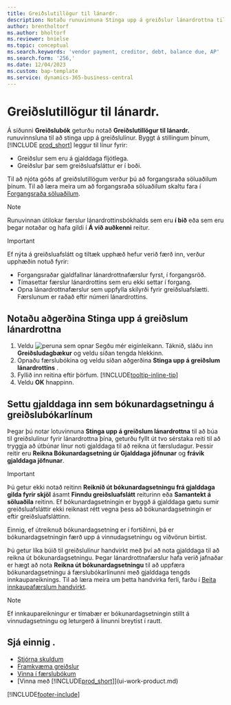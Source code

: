 ```yaml
---
title: Greiðslutillögur til lánardr.
description: Notaðu runuvinnuna Stinga upp á greiðslur lánardrottna til að búa til greiðslulínur fyrir lánardrottna þína á grundvelli gjalddaga og greiðsluafsláttar.
author: brentholtorf
ms.author: bholtorf
ms.reviewer: bnielse
ms.topic: conceptual
ms.search.keywords: 'vendor payment, creditor, debt, balance due, AP'
ms.search.form: '256,'
ms.date: 12/04/2023
ms.custom: bap-template
ms.service: dynamics-365-business-central
---
```

# <a name="suggest-vendor-payments"></a>Greiðslutillögur til lánardr.

Á síðunni **Greiðslubók** geturðu notað **Greiðslutillögur til lánardr.** runuvinnsluna til að stinga upp á greiðslulínur. Byggt á stillingum þínum, [!INCLUDE [prod_short](includes/prod_short.md)] leggur til línur fyrir:

- Greiðslur sem eru á gjalddaga fljótlega.
- Greiðslur þar sem greiðsluafsláttur er í boði.

Til að njóta góðs af greiðslutillögum verður þú að forgangsraða söluaðilum þínum. Til að læra meira um að forgangsraða söluaðilum skaltu fara í [Forgangsraða söluaðilum](purchasing-how-prioritize-vendors.md).  

> [!NOTE]  
> Runuvinnan útilokar færslur lánardrottinsbókhalds sem eru **í bið** eða sem eru þegar notaðar og hafa gildi í **Á við auðkenni** reitur.  

> [!IMPORTANT]  
> Ef nýta á greiðsluafslátt og tiltæk upphæð hefur verið færð inn, verður upphæðin notuð fyrir:  
>
> * Forgangsraðar gjaldfallnar lánardrottnafærslur fyrst, í forgangsröð.
> * Tímasettar færslur lánardrottins sem eru ekki settar í forgang.  
> * Opna lánardrottnafærslur sem uppfylla skilyrði fyrir greiðsluafslætti. Færslunum er raðað eftir númeri lánardrottins.  

## <a name="use-the-suggest-vendor-payments-action"></a>Notaðu aðgerðina Stinga upp á greiðslum lánardrottna

1. Veldu ![peruna sem opnar Segðu mér eiginleikann.](media/ui-search/search_small.png "Segðu mér hvað þú vilt gera") Táknið, sláðu inn **Greiðsludagbækur** og veldu síðan tengda hlekkinn.  
2. Opnaðu færslubókina og veldu síðan aðgerðina **Stinga upp á greiðslum lánardrottins** .  
3. Fyllið inn reitina eftir þörfum. [!INCLUDE[tooltip-inline-tip](includes/tooltip-inline-tip_md.md)]  
4. Veldu  **OK** hnappinn.  

## <a name="insert-the-due-date-as-posting-date-on-payment-journal-lines"></a>Settu gjalddaga inn sem bókunardagsetningu á greiðslubókarlínum

Þegar þú notar lotuvinnuna **Stinga upp á greiðslum lánardrottna**  til að búa til greiðslulínur fyrir lánardrottna þína, geturðu fyllt út tvo sérstaka reiti til að tryggja að útbúnar línur noti gjalddaga til að reikna út færsludagur. Þessir reitir eru **Reikna Bókunardagsetning úr Gjalddaga jöfnunar** og **frávik gjalddaga jöfnunar**.  

> [!IMPORTANT]  
> Þú getur ekki notað reitinn **Reiknið út bókunardagsetningu frá gjalddaga gilda fyrir skjöl** ásamt  **Finndu greiðsluafslátt** reiturinn eða **Samantekt á söluaðila** reitinn. Ef bókunardagsetningin er byggð á gjalddaga gætu sumir greiðsluafsláttir ekki reiknast rétt vegna þess að bókunardagsetningin er eftir greiðsluafsláttinn.  

Einnig, ef útreiknuð bókunardagsetning er í fortíðinni, þá er bókunardagsetningin færð upp á vinnudagsetningu og viðvörun birtist.  

Þú getur líka búið til greiðslulínur handvirkt með því að nota gjalddaga til að reikna út bókunardagsetningu. Þegar lánardrottnafærslur hafa verið jafnaðar er hægt að nota **Reikna út bókunardagsetningu** til að uppfæra bókunardagsetningu á færslubókarlínunni með gjalddaga tengds innkaupareiknings. Til að læra meira um þetta handvirka ferli, farðu í [Beita innkaupafærslum handvirkt](payables-how-apply-purchase-transactions-manually.md).  

> [!NOTE]  
> Ef innkaupareikningur er tímabær er bókunardagsetningin stillt á vinnudagsetningu og leturgerð á línunni breytist í rautt.  

## <a name="see-also"></a>Sjá einnig .

- [Stjórna skuldum](payables-manage-payables.md)  
- [Framkvæma greiðslur](payables-make-payments.md)  
- [Vinna í færslubókum](ui-work-general-journals.md)  
- [Vinna með [!INCLUDE[prod_short](includes/prod_short.md)]](ui-work-product.md)  

[!INCLUDE[footer-include](includes/footer-banner.md)]
